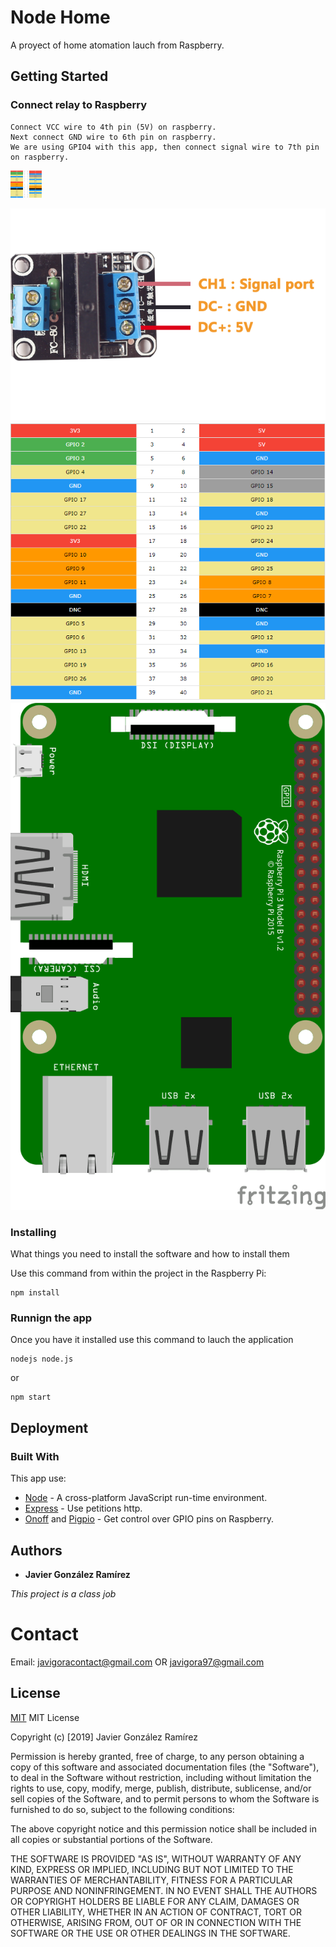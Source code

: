 # Node Home

A proyect of home atomation lauch from Raspberry.

## Getting Started


### Connect relay to Raspberry

    Connect VCC wire to 4th pin (5V) on raspberry.
    Next connect GND wire to 6th pin on raspberry.
    We are using GPIO4 with this app, then connect signal wire to 7th pin on raspberry.

<img src="image_readme/gpio.png" style="width:50px">

![alt text](/image_readme/Solid_state_Relay.png)
![alt text](/image_readme/gpio.png)
![alt text](/image_readme/img_raspberrypi3.png)


### Installing

What things you need to install the software and how to install them

Use this command from within the project in the Raspberry Pi:
```
npm install
```


### Runnign the app

Once you have it installed use this command to lauch the application
```
nodejs node.js
```
or
```
npm start
```

## Deployment


### Built With
This app use:
* [Node](http://www.dropwizard.io/1.0.2/docs/) - A cross-platform JavaScript run-time environment.
* [Express](https://maven.apache.org/) - Use petitions http.
* [Onoff](https://www.npmjs.com/package/onoff) and [Pigpio](https://www.npmjs.com/package/pigpio) - Get control over GPIO pins on Raspberry.


## Authors

* **Javier González Ramírez**

*This project is a class job*

# Contact

Email: javigoracontact@gmail.com OR javigora97@gmail.com

## License
[MIT]()
MIT License

Copyright (c) [2019] Javier González Ramírez

Permission is hereby granted, free of charge, to any person obtaining a copy
of this software and associated documentation files (the "Software"), to deal
in the Software without restriction, including without limitation the rights
to use, copy, modify, merge, publish, distribute, sublicense, and/or sell
copies of the Software, and to permit persons to whom the Software is
furnished to do so, subject to the following conditions:

The above copyright notice and this permission notice shall be included in all
copies or substantial portions of the Software.

THE SOFTWARE IS PROVIDED "AS IS", WITHOUT WARRANTY OF ANY KIND, EXPRESS OR
IMPLIED, INCLUDING BUT NOT LIMITED TO THE WARRANTIES OF MERCHANTABILITY,
FITNESS FOR A PARTICULAR PURPOSE AND NONINFRINGEMENT. IN NO EVENT SHALL THE
AUTHORS OR COPYRIGHT HOLDERS BE LIABLE FOR ANY CLAIM, DAMAGES OR OTHER
LIABILITY, WHETHER IN AN ACTION OF CONTRACT, TORT OR OTHERWISE, ARISING FROM,
OUT OF OR IN CONNECTION WITH THE SOFTWARE OR THE USE OR OTHER DEALINGS IN THE
SOFTWARE.